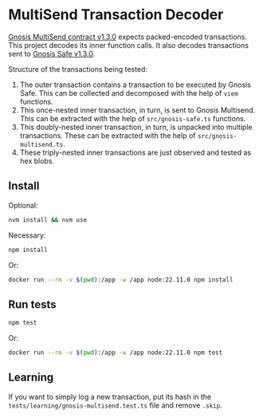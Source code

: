 # MultiSend Transaction Decoder

[Gnosis MultiSend contract v1.3.0](https://github.com/safe-global/safe-smart-account/blob/v1.3.0/contracts/libraries/MultiSend.sol) expects packed-encoded transactions. This project decodes its inner function calls. It also decodes transactions sent to [Gnosis Safe v1.3.0](https://github.com/safe-global/safe-smart-account/blob/v1.3.0/contracts/GnosisSafe.sol).

Structure of the transactions being tested:

1. The outer transaction contains a transaction to be executed by Gnosis Safe. This can be collected and decomposed with the help of `viem` functions.
2. This once-nested inner transaction, in turn, is sent to Gnosis Multisend. This can be extracted with the help of `src/gnosis-safe.ts` functions.
3. This doubly-nested inner transaction, in turn, is unpacked into multiple transactions. These can be extracted with the help of `src/gnosis-multisend.ts`.
4. These triply-nested inner transactions are just observed and tested as hex blobs.

## Install

Optional:

```sh
nvm install && nvm use
```

Necessary:

```sh
npm install
```

Or:

```sh
docker run --rm -v $(pwd):/app -w /app node:22.11.0 npm install
```

## Run tests

```sh
npm test
```

Or:

```sh
docker run --rm -v $(pwd):/app -w /app node:22.11.0 npm test
```

## Learning

If you want to simply log a new transaction, put its hash in the `tests/learning/gnosis-multisend.test.ts` file and remove `.skip`.

